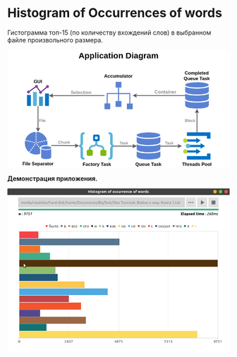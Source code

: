 # Histogram of Occurrences of words

Гистограмма топ-15 (по количеству вхождений слов)  в выбранном файле произвольного размера.


<p align="center">
  <img src="data/ApplicationDiagram.png">
</p>


<b>Демонстрация приложения.</b>

<p align="center">
  <img src="data/ApplicationScreenshot.png">
</p>
